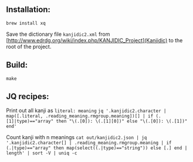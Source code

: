 ## Installation:
`brew install xq`

Save the dictionary file `kanjidic2.xml` from [http://www.edrdg.org/wiki/index.php/KANJIDIC_Project](Kanjidic) to the root of the project.

## Build:
`make`

## JQ recipes:

Print out all kanji as `literal: meaning`
`jq '.kanjidic2.character | map([.literal, .reading_meaning.rmgroup.meaning])[] | if (.[1]|type)=="array" then "\(.[0]): \(.[1][0])" else "\(.[0]): \(.[1])" end'`

Count kanji with n meanings
`cat out/kanjidic2.json | jq '.kanjidic2.character[] | .reading_meaning.rmgroup.meaning | if (.|type)=="array" then map(select((.|type)=="string")) else [.] end | length' | sort -V | uniq -c`
